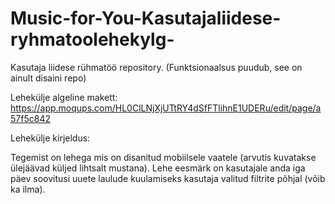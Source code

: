 # Music-for-You-Kasutajaliidese-ryhmatoolehekylg-
Kasutaja liidese rühmatöö repository. (Funktsionaalsus puudub, see on ainult disaini repo)

Lehekülje algeline makett: https://app.moqups.com/HL0ClLNjXjUTtRY4dSfFTlihnE1UDERu/edit/page/a57f5c842

Lehekülje kirjeldus: 

Tegemist on lehega mis on disanitud mobiilsele vaatele (arvutis kuvatakse ülejäävad küljed lihtsalt mustana). Lehe eesmärk on kasutajale anda iga päev soovitusi uuete laulude kuulamiseks kasutaja valitud filtrite põhjal (võib ka ilma). 
